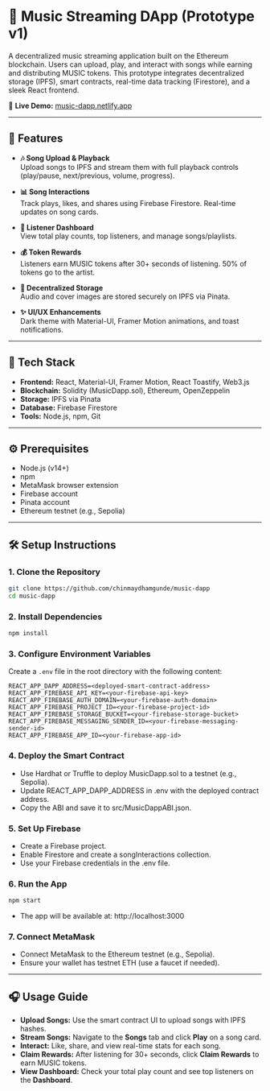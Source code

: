 # 🎵 Music Streaming DApp (Prototype v1)

A decentralized music streaming application built on the Ethereum blockchain. Users can upload, play, and interact with songs while earning and distributing MUSIC tokens. This prototype integrates decentralized storage (IPFS), smart contracts, real-time data tracking (Firestore), and a sleek React frontend.

🚀 **Live Demo:** [music-dapp.netlify.app](https://music-dapp.netlify.app)

---

## 🚀 Features

- **🎶 Song Upload & Playback**  
  Upload songs to IPFS and stream them with full playback controls (play/pause, next/previous, volume, progress).

- **📊 Song Interactions**  
  Track plays, likes, and shares using Firebase Firestore. Real-time updates on song cards.

- **👥 Listener Dashboard**  
  View total play counts, top listeners, and manage songs/playlists.

- **💰 Token Rewards**  
  Listeners earn MUSIC tokens after 30+ seconds of listening. 50% of tokens go to the artist.

- **📁 Decentralized Storage**  
  Audio and cover images are stored securely on IPFS via Pinata.

- **✨ UI/UX Enhancements**  
  Dark theme with Material-UI, Framer Motion animations, and toast notifications.

---

## 🧱 Tech Stack

- **Frontend:** React, Material-UI, Framer Motion, React Toastify, Web3.js
- **Blockchain:** Solidity (MusicDapp.sol), Ethereum, OpenZeppelin
- **Storage:** IPFS via Pinata
- **Database:** Firebase Firestore
- **Tools:** Node.js, npm, Git

---

## ⚙️ Prerequisites

- Node.js (v14+)
- npm
- MetaMask browser extension
- Firebase account
- Pinata account
- Ethereum testnet (e.g., Sepolia)

---

## 🛠️ Setup Instructions

### 1. Clone the Repository

```bash
git clone https://github.com/chinmaydhamgunde/music-dapp
cd music-dapp
```

### 2. Install Dependencies

```bash
npm install
```

### 3. Configure Environment Variables

Create a `.env` file in the root directory with the following content:

```
REACT_APP_DAPP_ADDRESS=<deployed-smart-contract-address>
REACT_APP_FIREBASE_API_KEY=<your-firebase-api-key>
REACT_APP_FIREBASE_AUTH_DOMAIN=<your-firebase-auth-domain>
REACT_APP_FIREBASE_PROJECT_ID=<your-firebase-project-id>
REACT_APP_FIREBASE_STORAGE_BUCKET=<your-firebase-storage-bucket>
REACT_APP_FIREBASE_MESSAGING_SENDER_ID=<your-firebase-messaging-sender-id>
REACT_APP_FIREBASE_APP_ID=<your-firebase-app-id>
```

### 4. Deploy the Smart Contract

- Use Hardhat or Truffle to deploy MusicDapp.sol to a testnet (e.g., Sepolia).
- Update REACT_APP_DAPP_ADDRESS in .env with the deployed contract address.
- Copy the ABI and save it to src/MusicDappABI.json.

### 5. Set Up Firebase

- Create a Firebase project.
- Enable Firestore and create a songInteractions collection.
- Use your Firebase credentials in the .env file.

### 6. Run the App

```bash
npm start
```

- The app will be available at: http://localhost:3000

### 7. Connect MetaMask

- Connect MetaMask to the Ethereum testnet (e.g., Sepolia).
- Ensure your wallet has testnet ETH (use a faucet if needed).

---

## 🎧 Usage Guide

- **Upload Songs:** Use the smart contract UI to upload songs with IPFS hashes.
- **Stream Songs:** Navigate to the **Songs** tab and click **Play** on a song card.
- **Interact:** Like, share, and view real-time stats for each song.
- **Claim Rewards:** After listening for 30+ seconds, click **Claim Rewards** to earn MUSIC tokens.
- **View Dashboard:** Check your total play count and see top listeners on the **Dashboard**.

